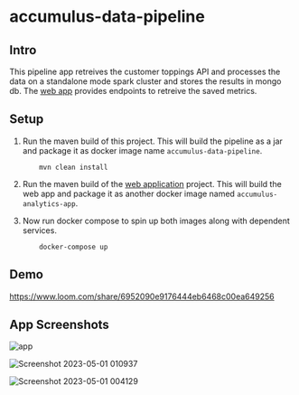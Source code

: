 # accumulus-data-pipeline

## Intro

This pipeline app retreives the customer toppings API and processes the data on a standalone mode spark cluster and stores the results in mongo db. 
The [web app](https://github.com/kbobbili/accumulus-analytics-app) provides endpoints to retreive the saved metrics.

## Setup


1) Run the maven build of this project. This will build the pipeline as a jar and package it as docker image name `accumulus-data-pipeline`.
    ```
        mvn clean install
    ```

2) Run the maven build of the [web application](https://github.com/kbobbili/accumulus-analytics-app) project. This will build the web app and package it as another docker image named `accumulus-analytics-app`. 


3) Now run docker compose to spin up both images along with dependent services. 
    ```
        docker-compose up
    ```
    
## Demo

https://www.loom.com/share/6952090e9176444eb6468c00ea649256

## App Screenshots

![app](https://user-images.githubusercontent.com/47704286/235426754-ea880d19-e1a1-4a8d-ae79-b2a5bacc7aea.png)

![Screenshot 2023-05-01 010937](https://user-images.githubusercontent.com/47704286/235427093-8197cd49-9494-4f73-82eb-3f28f1ba2540.jpg)

![Screenshot 2023-05-01 004129](https://user-images.githubusercontent.com/47704286/235426531-5d75254f-e4c7-442e-8269-dba0e2add686.jpg)
